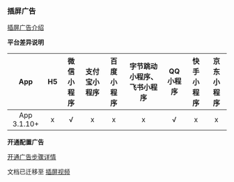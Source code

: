 ### 插屏广告

[插屏广告介绍](https://uniapp.dcloud.net.cn/component/ad-interstitial.html)

**平台差异说明**

|App|H5|微信小程序|支付宝小程序|百度小程序|字节跳动小程序、飞书小程序|QQ小程序|快手小程序|京东小程序|
|:-:|:-:|:-:|:-:|:-:|:-:|:-:|:-:|:-:|
|App 3.1.10+|x|√|x|x|x|√|x|x|

**开通配置广告**

[开通广告步骤详情](https://uniapp.dcloud.net.cn/uni-ad.html#start)


文档已迁移至 [插屏视频](https://uniapp.dcloud.net.cn/uni-ad/ad-interstitial.html)
